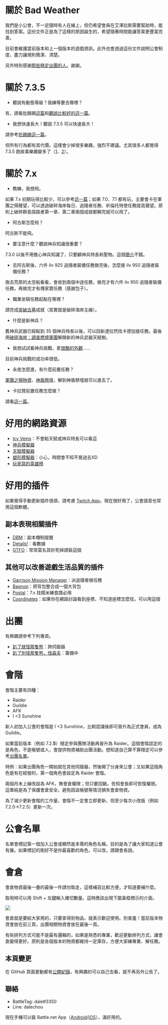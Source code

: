 # 關於 Bad Weather

我們是小公會，不一定隨時有人在線上，但仍希望會員在艾澤拉斯需要幫助時，能找到答案。這份文件正是為了這樣的原因誕生的，希望隨著時間能讓答案更豐富完善。

目前會維護當前版本和上一個版本的遊戲資訊。此外也會透過這份文件說明公會制度，盡力讓規則簡潔、清楚。

另外特別感謝[那些穩定出團的人](https://dalechou.github.io/raid/)。謝謝。

# 關於 7.3.5

- 聽說有動態等級？我練等要去哪裡？

有，請看批踢踢[這篇](https://www.ptt.cc/bbs/WOW/M.1510551609.A.BD3.html)和[聽說比較好的這一篇](https://www.ptt.cc/bbs/WOW/M.1517479672.A.1FF.html)。

- 我想快速長大！聽說 7.3.5 可以快速長大！

請參考[批踢踢這一篇](https://www.ptt.cc/bbs/WOW/M.1517027609.A.4E2.html)。

但所有行為都有其代價，這樣會少掉很多樂趣，強烈不建議。尤其很多人都覺得 7.3.5 跑故事樂趣變多了（[1](https://www.reddit.com/r/wow/comments/7tf5i0/i_really_enjoy_the_735_leveling_experience/)、[2](https://www.reddit.com/r/wow/comments/6x1u79/with_all_the_new_quest_and_zone_content_in_73_it/)）。

# 關於 7.x

- 教練，我想飛。

如果 7.x 初期玩得比較少，可以參考[這一篇](http://blog.xuite.net/i20jay/wow/446850986-%E3%80%907.0.3+%E9%AD%94%E7%8D%B8%E4%B8%96%E7%95%8C%E3%80%91+%E6%83%B3%E9%A3%9B%E5%B0%B1%E4%BE%86%E8%A1%9D%E8%81%B2%E6%9C%9B%EF%BC%8C%E7%87%83%E7%87%92%E8%BB%8D%E5%9C%98%E8%81%B2%E6%9C%9B%E5%85%A8%E6%94%BB%E7%95%A5)；如果 7.0、7.1 都有玩，主要會卡在軍團之殞聲望，可以透過破碎海岸每日、追隨者任務、祈倫托特使任務提高聲望。原則上破碎群島探路者第一章、第二章兩個成就都解完就可以飛了。

- 阿古斯怎麼飛？

阿古斯不能飛。

- 要注意什麼？聽說神兵知識很重要？

7.3.0 以後不用擔心神兵知識了，只要顧神兵特長和聖物。這個[簡介](https://www.ptt.cc/bbs/WOW/M.1504451362.A.F0B.html)不錯。

- 去阿古斯後，六件 ilv 925 追隨者裝備任務做完後，怎麼接 ilv 950 追隨者裝備任務？

換去荒原的太空船看看，會收到兩個中途任務，做完才有六件 ilv 950 追隨者裝備任務，再做完才有傳家寶任務（感謝包子）。

- 職業坐騎任務起點在哪裡？

請完成[突破古墓](http://www.wowhead.com/achievement=11546/breaching-the-tomb)成就（其實就是破碎海岸主線）。

- 什麼是新神兵？

舊神兵武器已經點到 35 個神兵特長以後，可以回新達拉然找卡德加接任務。最後用[破碎海岸：調查燃燒軍團](http://www.wowhead.com/quest=46765/the-broken-shore-investigating-the-legion#comments)解開新的神兵武器天賦樹。

- 我想試試看神兵挑戰，拿[很酷的外觀](http://www.wowhead.com/challenging-artifact-weapon-appearances)……

目前神兵挑戰的成功率很低。

- 永夜怎麼進，有什麼前置任務？

[軍團之殞物資](http://www.wowhead.com/quest=46286/legionfall-supplies)、[神盾祭壇](http://www.wowhead.com/quest=46244/altar-of-the-aegis)，解到神盾祭壇就可以進去了。

- 卡拉贊前置任務怎麼做？

請看[這一篇](http://www.wowhead.com/quest=45422/edict-of-the-god-king)。

# 好用的網路資源

- [Icy Veins](http://www.icy-veins.com/wow/class-guides)：不會點天賦或神兵特長可以看這
- [神兵模擬器](http://www.wowhead.com/artifact-calc)
- [天賦模擬器](http://www.wowhead.com/talent-calc)
- [塑形模擬器](http://www.wowhead.com/dressing-room)：小心，時間會不知不覺過去XD
- [玩家寫的英雄榜](https://hi-armory.tw/)

# 好用的插件

如果覺得手動更新插件很煩，請考慮 [Twitch App](https://app.twitch.tv/download)。現在很好用了，公會語音也常用這個軟體。

## 副本表現相關插件

- [DBM](https://wow.curseforge.com/projects/deadly-boss-mods)：副本機制提醒
- [Details!](https://wow.curseforge.com/projects/details)：看數據
- [GTFO](https://wow.curseforge.com/projects/gtfo)：常常莫名其妙死掉請裝這個

## 其他可以改善遊戲生活品質的插件

- [Garrison Mission Manager](https://wow.curseforge.com/projects/garrison-mission-manager)：派追隨者做任務
- [Bagnon](https://wow.curseforge.com/projects/bagnon)：把背包整合成一個大背包
- [Postal](https://wow.curseforge.com/projects/nomicakes)：7.x 找糯米練食譜必用
- [Coordinates](https://wow.curseforge.com/projects/coordinates)：如果你在網路討論看到座標，不知道座標怎麼找，可以用這個

# 出團

有興趣請參考下列專頁。

- [趴了就怪那隻熊](https://dalechou.github.io/raid/)：跨伺服器
- [趴了別怪那隻熊，怪森夫](https://sunflowerliu.github.io/raid2/)：籌備中

# 會階

會階主要有四種：
- Raider
- Guildie
- AFK
- I <3 Sunshine

新人初加入公會的會階是 I <3 Sunshine，比較認識後即可晉升為正式會員，成為 Guildie。

如果當前版本（例如 7.2.__5__）穩定參與團隊活動再晉升為 Raider。這個會階認定的是角色，不是帳號或人，會提供物資補助出團活動。想知道自己算不算穩定可以參考[出團名單](https://dalechou.github.io/raid/)。

特例：如果出團角色一開始就在其他伺服器，然後開了分身來公會；又如果這個角色是有在經營的，第一個角色會設定為 Raider 會階。

兩個月未上線改設為 AFK，無會倉權限；但只要回鍋，告知會長即可恢復權限。這單純是為了保護會倉安全，避免因盜帳號等情況損失會倉物資。

為了減少更新會階的工作量，會階不一定會立即更新，但至少每次小改版（例如 7.2.0→7.2.5）更新一次。

# 公會名單

名單會標記第一個加入公會或顯然是本尊的角色名稱，目的是為了讓大家知道公會有誰。如果標記的剛好不是你最喜歡的角色，可以改，請跟會長說。

# 會倉

會倉物資最後一疊的最後一件請勿取走，這樣補貨比較方便，才知道要補什麼。

取用時可以用 Shift + 左鍵輸入確切數量。這時應該出現下圖黃框標示的介面。

![](https://dalechou.github.com/guild/guild_bank.png)

會倉就是要給大家用的，只要拿得到物品，就表示歡迎使用。別害羞！當前版本物資會放在前三頁，出團相關物資會放在最後一頁。

有些排列方式可能不是最有邏輯的，如果是熟悉的專業，歡迎更動排列方式，讓會倉變得更好。原則是各個版本的物資都維持一定庫存，方便大家練專業、解任務。

## 本頁變更

在 GitHub 頁面更動都有[公開紀錄](https://github.com/dalechou/guild/commits/master/index.md)，有興趣的可以自己去看，就不再另外公告了。

## 聯絡

- BattleTag: dale#3350
- Line: dalechou

現在手機可以裝 Battle.net App（[Android](https://play.google.com/store/apps/details?id=com.blizzard.messenger)/[iOS](https://itunes.apple.com/us/app/blizzard-battle-net/id1241040030)），滿好用的。
